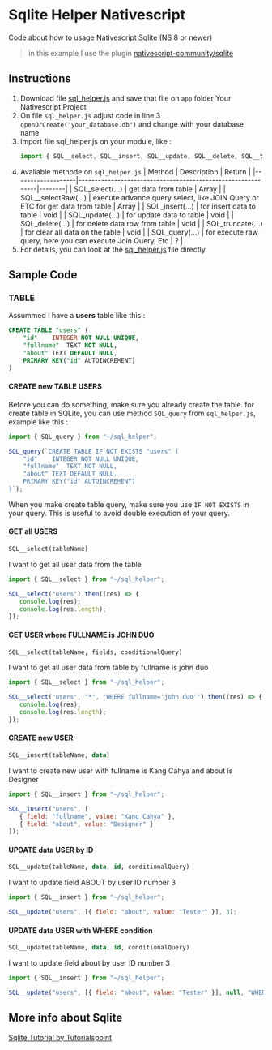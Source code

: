 # Sqlite Helper Nativescript
Code about how to usage Nativescript Sqlite (NS 8 or newer)

> in this example I use the plugin [nativescript-community/sqlite](https://github.com/nativescript-community/sqlite)

## Instructions
1. Download file [sql_helper.js](https://github.com/dyazincahya/example-code-sqlite-nativescript/blob/main/sql_helper.js) and save that file on ```app``` folder Your Nativescript Project
2. On file ```sql_helper.js``` adjust code in line 3 ```openOrCreate("your_database.db")``` and change with your database name
3. import file sql_helper.js on your module, like :
   ``` javascript
   import { SQL__select, SQL__insert, SQL__update, SQL__delete, SQL__truncate, SQL__query } from "~/sql_helper";
   ```
4. Avaliable methode on ```sql_helper.js```
    | Method            | Description                                                 | Return |
    |-------------------|-------------------------------------------------------------|--------|
    | SQL_select(...)   | get data from table                                         | Array  |
    | SQL__selectRaw(...) | execute advance query select, like JOIN Query or ETC for get data from table | Array | 
    | SQL_insert(...)   | for insert data to table                                    | void   |
    | SQL_update(...)   | for update data to table                                    | void   |
    | SQL_delete(...)   | for delete data row from table                              | void   |
    | SQL_truncate(...) | for clear all data on the table                             | void   |
    | SQL_query(...)    | for execute raw query, here you can execute Join Query, Etc | ?      |
6. For details, you can look at the [sql_helper.js](https://github.com/dyazincahya/example-code-sqlite-nativescript/blob/main/sql_helper.js) file directly

## Sample Code

### TABLE
Assummed I have a **users** table like this :
``` sql
CREATE TABLE "users" (
	"id"	INTEGER NOT NULL UNIQUE,
	"fullname"	TEXT NOT NULL,
	"about"	TEXT DEFAULT NULL,
	PRIMARY KEY("id" AUTOINCREMENT)
)
```

#### CREATE new TABLE USERS
Before you can do something, make sure you already create the table. for create table in SQLite, you can use method ```SQL_query``` from ```sql_helper.js```, example like this :
``` javascript
import { SQL_query } from "~/sql_helper";

SQL_query(`CREATE TABLE IF NOT EXISTS "users" (
	"id"	INTEGER NOT NULL UNIQUE,
	"fullname"	TEXT NOT NULL,
	"about"	TEXT DEFAULT NULL,
	PRIMARY KEY("id" AUTOINCREMENT)
)`);
```

When you make create table query, make sure you use ```IF NOT EXISTS``` in your query. This is useful to avoid double execution of your query.


#### GET all USERS
``` sql
SQL__select(tableName)
```
I want to get all user data from the table
``` javascript
import { SQL__select } from "~/sql_helper";

SQL__select("users").then((res) => {
   console.log(res);
   console.log(res.length);
});
```

#### GET USER where FULLNAME is JOHN DUO
```sql
SQL__select(tableName, fields, conditionalQuery)
```
I want to get all user data from table by fullname is john duo
``` javascript
import { SQL__select } from "~/sql_helper";

SQL__select("users", "*", "WHERE fullname='john duo'").then((res) => {
   console.log(res);
   console.log(res.length);
});
```

#### CREATE new USER
``` sql
SQL__insert(tableName, data)
```
I want to create new user with fullname is Kang Cahya and about is Designer
``` javascript
import { SQL__insert } from "~/sql_helper";

SQL__insert("users", [
   { field: "fullname", value: "Kang Cahya" },
   { field: "about", value: "Designer" }
]);
```

#### UPDATE data USER by ID
``` sql
SQL__update(tableName, data, id, conditionalQuery)
```
I want to update field ABOUT by user ID number 3
``` javascript
import { SQL__insert } from "~/sql_helper";

SQL__update("users", [{ field: "about", value: "Tester" }], 3);
```

#### UPDATE data USER with WHERE condition
``` sql
SQL__update(tableName, data, id, conditionalQuery)
```
I want to update field about by user ID number 3
``` javascript
import { SQL__insert } from "~/sql_helper";

SQL__update("users", [{ field: "about", value: "Tester" }], null, "WHERE id='3'");
```

## More info about Sqlite
[Sqlite Tutorial by Tutorialspoint](https://www.tutorialspoint.com/sqlite/index.htm)
